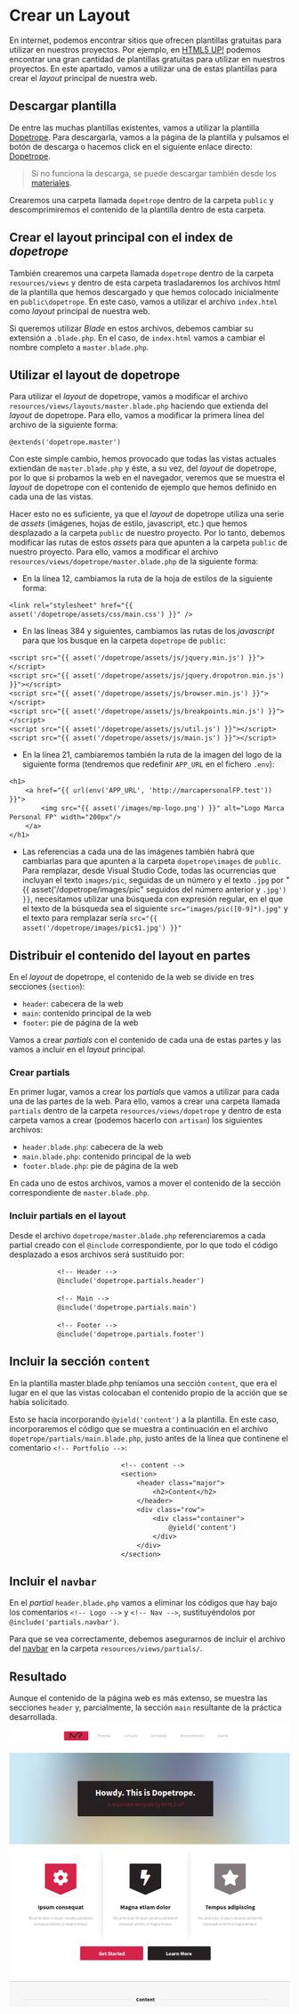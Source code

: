 # Crear un Layout

En internet, podemos encontrar sitios que ofrecen plantillas gratuitas para utilizar en nuestros proyectos. Por ejemplo, en [HTML5 UP!](https://html5up.net/) podemos encontrar una gran cantidad de plantillas gratuitas para utilizar en nuestros proyectos. En este apartado, vamos a utilizar una de estas plantillas para crear el _layout_ principal de nuestra web.

## Descargar plantilla

De entre las muchas plantillas existentes, vamos a utilizar la plantilla [Dopetrope](https://html5up.net/dopetrope). Para descargarla, vamos a la página de la plantilla y pulsamos el botón de descarga o hacemos click en el siguiente enlace directo: [Dopetrope](https://html5up.net/dopetrope/download).

> Si no funciona la descarga, se puede descargar también desde los [materiales](./materiales/front/html5up-dopetrope.zip).

Crearemos una carpeta llamada `dopetrope` dentro de la carpeta `public` y descomprimiremos el contenido de la plantilla dentro de esta carpeta.

## Crear el layout principal con el index de _dopetrope_

También crearemos una carpeta llamada `dopetrope` dentro de la carpeta `resources/views` y dentro de esta carpeta trasladaremos los archivos html de la plantilla que hemos descargado y que hemos colocado inicialmente en `public\dopetrope`. En este caso, vamos a utilizar el archivo `index.html` como _layout_ principal de nuestra web.

Si queremos utilizar _Blade_ en estos archivos, debemos cambiar su extensión a `.blade.php`. En el caso, de `index.html` vamos a cambiar el nombre completo a `master.blade.php`.

## Utilizar el layout de dopetrope

Para utilizar el _layout_ de dopetrope, vamos a modificar el archivo `resources/views/layouts/master.blade.php` haciendo que extienda del _layout_ de dopetrope. Para ello, vamos a modificar la primera línea del archivo de la siguiente forma:

```
@extends('dopetrope.master')
```

Con este simple cambio, hemos provocado que todas las vistas actuales extiendan de `master.blade.php` y éste, a su vez, del _layout_ de dopetrope, por lo que si probamos la web en el navegador, veremos que se muestra el _layout_ de dopetrope con el contenido de ejemplo que hemos definido en cada una de las vistas.

Hacer esto no es suficiente, ya que el _layout_ de dopetrope utiliza una serie de _assets_ (imágenes, hojas de estilo, javascript, etc.) que hemos desplazado a la carpeta `public` de nuestro proyecto. Por lo tanto, debemos modificar las rutas de estos _assets_ para que apunten a la carpeta `public` de nuestro proyecto. Para ello, vamos a modificar el archivo `resources/views/dopetrope/master.blade.php` de la siguiente forma:

- En la línea 12, cambiamos la ruta de la hoja de estilos de la siguiente forma:

```
<link rel="stylesheet" href="{{ asset('/dopetrope/assets/css/main.css') }}" />
```

- En las líneas 384 y siguientes, cambiamos las rutas de los _javascript_ para que los busque en la carpeta `dopetrope` de `public`:

```
<script src="{{ asset('/dopetrope/assets/js/jquery.min.js') }}"></script>
<script src="{{ asset('/dopetrope/assets/js/jquery.dropotron.min.js') }}"></script>
<script src="{{ asset('/dopetrope/assets/js/browser.min.js') }}"></script>
<script src="{{ asset('/dopetrope/assets/js/breakpoints.min.js') }}"></script>
<script src="{{ asset('/dopetrope/assets/js/util.js') }}"></script>
<script src="{{ asset('/dopetrope/assets/js/main.js') }}"></script>
```

- En la línea 21, cambiaremos también la ruta de la imagen del logo de la siguiente forma (tendremos que redefinir `APP_URL` en el fichero `.env`):

```
<h1>
    <a href="{{ url(env('APP_URL', 'http://marcapersonalFP.test')) }}">
        <img src="{{ asset('/images/mp-logo.png') }}" alt="Logo Marca Personal FP" width="200px"/>
    </a>
</h1>
```

- Las referencias a cada una de las imágenes también habrá que cambiarlas para que apunten a la carpeta `dopetrope\images` de `public`. Para remplazar, desde Visual Studio Code, todas las ocurrencias que incluyan el texto `images/pic`, seguidas de un número y el texto `.jpg` por "{{ asset('/dopetrope/images/pic" seguidos del número anterior y `.jpg') }}`, necesitamos utilizar una búsqueda con expresión regular, en el que el texto de la búsqueda sea el siguiente `src="images/pic([0-9]*).jpg"` y el texto para remplazar sería `src="{{ asset('/dopetrope/images/pic$1.jpg') }}"`

## Distribuir el contenido del layout en partes

En el _layout_ de dopetrope, el contenido de la web se divide en tres secciones (`section`):

- `header`: cabecera de la web
- `main`: contenido principal de la web
- `footer`: pie de página de la web

Vamos a crear _partials_ con el contenido de cada una de estas partes y las vamos a incluir en el _layout_ principal.

### Crear partials

En primer lugar, vamos a crear los _partials_ que vamos a utilizar para cada una de las partes de la web. Para ello, vamos a crear una carpeta llamada `partials` dentro de la carpeta `resources/views/dopetrope` y dentro de esta carpeta vamos a crear (podemos hacerlo con `artisan`) los siguientes archivos:

- `header.blade.php`: cabecera de la web
- `main.blade.php`: contenido principal de la web
- `footer.blade.php`: pie de página de la web

En cada uno de estos archivos, vamos a mover el contenido de la sección correspondiente de `master.blade.php`.

### Incluir partials en el layout

Desde el archivo `dopetrope/master.blade.php` referenciaremos a cada partial creado con el `@include` correspondiente, por lo que todo el código desplazado a esos archivos será sustituido por:

```
			<!-- Header -->
            @include('dopetrope.partials.header')

			<!-- Main -->
            @include('dopetrope.partials.main')

			<!-- Footer -->
            @include('dopetrope.partials.footer')

```

## Incluir la sección `content`

En la plantilla master.blade.php teníamos una sección `content`, que era el lugar en el que las vistas colocaban el contenido propio de la acción que se había solicitado.

Esto se hacía incorporando `@yield('content')` a la plantilla. En este caso, incorporaremos el código que se muestra a continuación en el archivo `dopetrope/partials/main.blade.php`, justo antes de la línea que continene el comentario `<!-- Portfolio -->`:

```
                            <!-- content -->
                            <section>
                                <header class="major">
                                    <h2>Content</h2>
                                </header>
                                <div class="row">
                                    <div class="container">
                                        @yield('content')
                                    </div>
                                </div>
                            </section>
```

## Incluir el `navbar`

En el _partial_ `header.blade.php` vamos a eliminar los códigos que hay bajo los comentarios `<!-- Logo -->` y `<!-- Nav -->`, sustituyéndolos por `@include('partials.navbar')`.

Para que se vea correctamente, debemos asegurarnos de incluir el archivo del [navbar](./materiales/ejercicios-laravel/navbar.blade.php) en la carpeta `resources/views/partials/`.

## Resultado

Aunque el contenido de la página web es más extenso, se muestra las secciones `header` y, parcialmente, la sección `main` resultante de la práctica desarrollada.
![Reultado de desarrollar un layout a partir de la plantilla Dopetrope de HTML5Up.net](./images/layoutDopetrope.png)